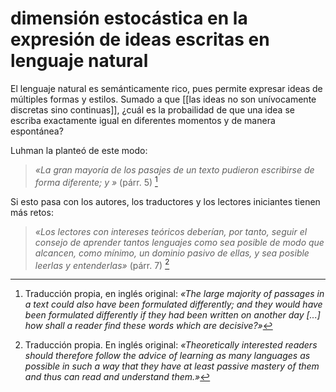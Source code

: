 # dimensión estocástica en la expresión de ideas escritas en lenguaje natural
El lenguaje natural es semánticamente rico, pues permite expresar ideas de múltiples formas y estilos. Sumado a que [[las ideas no son unívocamente discretas sino continuas]], ¿cuál es la probailidad de que una idea se escriba exactamente igual en diferentes momentos y de manera espontánea?

Luhman la planteó de este modo:

>*«La gran mayoría de los pasajes de un texto pudieron escribirse de forma diferente; y »* (párr. 5) [^luhmann2021Pr5]

Si esto pasa con los autores, los traductores y los lectores iniciantes tienen más retos:

>*«Los lectores con intereses teóricos deberían, por tanto, seguir el consejo de aprender tantos lenguajes como sea posible de modo que alcancen, como mínimo, un dominio pasivo de ellas, y sea posible leerlas y entenderlas»* (párr. 7) [^luhmann2021Pr7]

[^luhmann2021Pr5]: Traducción propia, en inglés original: *«The large majority of passages in a text could also have been formulated differently; and they would have been formulated differently if they had been written on another day [...] how shall a reader find these words which are decisive?»*

[^luhmann2021Pr7]: Traducción propia. En inglés original: *«Theoretically interested readers should therefore follow the advice of learning as many languages as possible in such a way that they have at least passive mastery of them and thus can read and understand them.»*